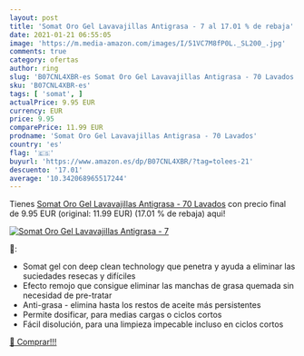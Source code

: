 ```yaml
---
layout: post
title: 'Somat Oro Gel Lavavajillas Antigrasa - 7 al 17.01 % de rebaja'
date: 2021-01-21 06:55:05
image: 'https://m.media-amazon.com/images/I/51VC7M8fP0L._SL200_.jpg'
comments: true
category: ofertas
author: ring
slug: 'B07CNL4XBR-es Somat Oro Gel Lavavajillas Antigrasa - 70 Lavados'
sku: 'B07CNL4XBR-es'
tags: [ 'somat', ]
actualPrice: 9.95 EUR
currency: EUR
price: 9.95
comparePrice: 11.99 EUR
prodname: 'Somat Oro Gel Lavavajillas Antigrasa - 70 Lavados'
country: 'es'
flag: '🇪🇸'
buyurl: 'https://www.amazon.es/dp/B07CNL4XBR/?tag=tolees-21'
descuento: '17.01'
average: '10.342068965517244'
---
```


Tienes [Somat Oro Gel Lavavajillas Antigrasa - 70 Lavados](https://www.amazon.es/dp/B07CNL4XBR/?tag=tolees-21) con precio final de  9.95 EUR (original: 11.99 EUR) (17.01 %  de rebaja) aqui!

[![Somat Oro Gel Lavavajillas Antigrasa - 7](https://m.media-amazon.com/images/I/51VC7M8fP0L._SL200_.jpg)](https://www.amazon.es/dp/B07CNL4XBR/?tag=tolees-21)

🔎:

- Somat gel con deep clean technology que penetra y ayuda a eliminar las suciedades resecas y difíciles
- Efecto remojo que consigue eliminar las manchas de grasa quemada sin necesidad de pre-tratar
- Anti-grasa - elimina hasta los restos de aceite más persistentes
- Permite dosificar, para medias cargas o ciclos cortos
- Fácil disolución, para una limpieza impecable incluso en ciclos cortos

[🛒 Comprar!!!](https://www.amazon.es/dp/B07CNL4XBR/?tag=tolees-21)
